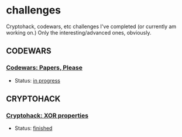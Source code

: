 # challenges
Cryptohack, codewars, etc challenges I've completed (or currently am working on.) Only the interesting/advanced ones, obviously.

## CODEWARS
### [Codewars: Papers, Please](https://www.codewars.com/kata/59d582cafbdd0b7ef90000a0)
- Status: [in progress](https://github.com/skelly37/challenges/blob/main/codewars/papers-please.py)


## CRYPTOHACK
### [Cryptohack: XOR properties](https://cryptohack.org/courses/intro/xor1/)
- Status: [finished](https://github.com/skelly37/challenges/blob/main/cryptohack/xor-properties.py)
